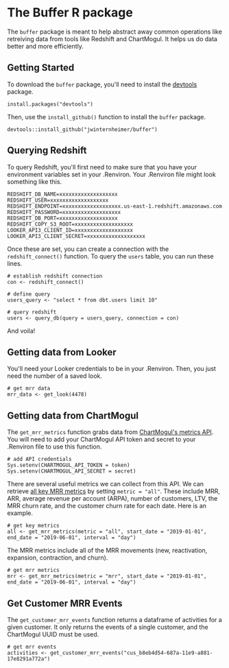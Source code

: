 # The Buffer R package
The `buffer` package is meant to help abstract away common operations like retreiving data from tools like Redshift and ChartMogul. It helps us do data better and more efficiently.

## Getting Started
To download the `buffer` package, you'll need to install the [devtools](https://www.rstudio.com/products/rpackages/devtools/) package.

```
install.packages("devtools")
```

Then, use the `install_github()` function to install the `buffer` package.

```
devtools::install_github("jwinternheimer/buffer")
```

## Querying Redshift
To query Redshift, you'll first need to make sure that you have your environment variables set in your .Renviron. Your .Renviron file might look something like this.

```
REDSHIFT_DB_NAME=xxxxxxxxxxxxxxxxxxx
REDSHIFT_USER=xxxxxxxxxxxxxxxxxxx
REDSHIFT_ENDPOINT=xxxxxxxxxxxxxxxxxxx.us-east-1.redshift.amazonaws.com
REDSHIFT_PASSWORD=xxxxxxxxxxxxxxxxxxx
REDSHIFT_DB_PORT=xxxxxxxxxxxxxxxxxxx
REDSHIFT_COPY_S3_ROOT=xxxxxxxxxxxxxxxxxxx
LOOKER_API3_CLIENT_ID=xxxxxxxxxxxxxxxxxxx
LOOKER_API3_CLIENT_SECRET=xxxxxxxxxxxxxxxxxxx
```

Once these are set, you can create a connection with the `redshift_connect()` function. To query the `users` table, you can run these lines.

```
# establish redshift connection
con <- redshift_connect()

# define query
users_query <- "select * from dbt.users limit 10"

# query redshift
users <- query_db(query = users_query, connection = con)
```

And voila!

## Getting data from Looker
You'll need your Looker credentials to be in your .Renviron. Then, you just need the number of a saved look.

```
# get mrr data
mrr_data <- get_look(4478)
```

## Getting data from ChartMogul
The `get_mrr_metrics` function grabs data from [ChartMogul's metrics API](https://dev.chartmogul.com/reference#introduction-metrics-api). You will need to add your ChartMogul API token and secret to your .Renviron file to use this function.

```
# add API credentials
Sys.setenv(CHARTMOGUL_API_TOKEN = token)
Sys.setenv(CHARTMOGUL_API_SECRET = secret)
```

There are several useful metrics we can collect from this API. We can retrieve [all key MRR metrics](https://dev.chartmogul.com/reference#retrieve-all-key-metrics) by setting `metric = "all"`. These include MRR, ARR, average revenue per account (ARPA), number of customers, LTV, the MRR churn rate, and the customer churn rate for each date. Here is an example.

```
# get key metrics
all <- get_mrr_metrics(metric = "all", start_date = "2019-01-01", end_date = "2019-06-01", interval = "day")
```

The MRR metrics include all of the MRR movements (new, reactivation, expansion, contraction, and churn).

```{r}
# get mrr metrics
mrr <- get_mrr_metrics(metric = "mrr", start_date = "2019-01-01", end_date = "2019-06-01", interval = "day")
```

## Get Customer MRR Events
The `get_customer_mrr_events` function returns a dataframe of activities for a given customer. It only returns the events of a single customer, and the ChartMogul UUID must be used.

```{r}
# get mrr events
activities <- get_customer_mrr_events("cus_b8eb4d54-687a-11e9-a881-17e8291a772a")
```
